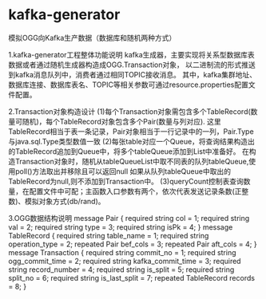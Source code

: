 # kafka-generator
模拟OGG向Kafka生产数据（数据库和随机两种方式）

1.kafka-generator工程整体功能说明
	kafka生成器，主要实现将关系型数据库表数据或者通过随机生成器构造成OGG.Transaction对象，
	以二进制流的形式推送到kafka消息队列中，消费者通过相同TOPIC接收消息。
	其中，kafka集群地址、数据库连接、数据库表名、TOPIC等相关参数可通过resource.properties配置文件配置。
	
2.Transaction对象构造设计
 (1)每个Transaction对象需包含多个TableRecord(数量可随机)，每个TableRecord对象包含多个Pair(数量与列对应).
	这里TableRecord相当于表一条记录，Pair对象相当于一行记录中的一列，Pair.Type与java.sql.Type类型数值一致
 (2)每张table对应一个Queue，将查询结果构造出的TableRecord追加到Queue中，将多个tableQueue添加到List中准备好。
 	在构造Transaction对象时，随机从tableQueueList中取不同表的队列tableQueue,使用poll()方法取出并移除且可以返回null
 	如果从队列tableQueue中取出的TableRecord为null,则不添加到Transaction中。
 (3)queryCount控制表查询数量，在配置文件中可配；主函数入口参数有两个，依次代表发送记录条数(正整数)、模拟对象方式(db/rand)。
 
3.OGG数据结构说明
message Pair {
	required string col  = 1;
	required string val  = 2;
	required string type = 3;
	required string isPk = 4;
}
message TableRecord {
	required		 string		table_name		   = 1;
	required		 string		operation_type	   = 2;
	repeated Pair		bef_cols		   = 3;
	repeated Pair     	aft_cols		   = 4;
}
message Transaction {
	required string commit_no		    = 1;
	required string ogg_commit_time		= 2;
	required string kafka_commit_time	= 3;
	required string record_number	    = 4;
	required string is_split			= 5;
	required string split_no			= 6;
	required string is_last_split	    = 7;
	repeated TableRecord records		= 8;
}

